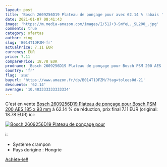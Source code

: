 ```yaml
---
layout: post
title: 'Bosch 2609256D19 Plateau de ponçage pour avec 62.14 % rabais '
date: 2021-01-07 08:41:43
image: 'https://m.media-amazon.com/images/I/51J+3-SmYeL._SL200_.jpg'
comments: true
category: ofertas
author: ring
slug: 'B014T1DFZM-fr'
actualPrice: 7.11 EUR
currency: EUR
price: 7.11
comparePrice: 18.78 EUR
prodname: 'Bosch 2609256D19 Plateau de ponçage pour Bosch PSM 200 AES  185 x 93 mm'
country: 'fr'
flag: '🇫🇷'
buyurl: 'https://www.amazon.fr/dp/B014T1DFZM/?tag=tolees0d-21'
descuento: '62.14'
average: '10.403333333333334'
---
```


C'est en vente [Bosch 2609256D19 Plateau de ponçage pour Bosch PSM 200 AES  185 x 93 mm](https://www.amazon.fr/dp/B014T1DFZM/?tag=tolees0d-21)  à  62.14 % de réduction, prix final  7.11 EUR (original: 18.78 EUR) ici:

[![Bosch 2609256D19 Plateau de ponçage pour](https://m.media-amazon.com/images/I/51J+3-SmYeL._SL200_.jpg)](https://www.amazon.fr/dp/B014T1DFZM/?tag=tolees0d-21)

ℹ️:

- Système crampon
- Pays dorigine : Hongrie

[Achète-le!!](https://www.amazon.fr/dp/B014T1DFZM/?tag=tolees0d-21)
